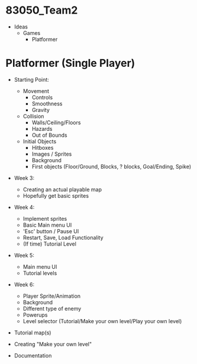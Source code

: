 # 83050_Team2
- Ideas
  - Games
    - Platformer
    
# Platformer (Single Player)
- Starting Point:
  - Movement
    - Controls
    - Smoothness
    - Gravity
  - Collision
    - Walls/Ceiling/Floors
    - Hazards
    - Out of Bounds
  - Initial Objects
    - Hitboxes
    - Images / Sprites
    - Background
    - First objects (Floor/Ground, Blocks, ? blocks, Goal/Ending, Spike)

- Week 3:
  - Creating an actual playable map
  - Hopefully get basic sprites
  
- Week 4:
  - Implement sprites
  - Basic Main menu UI
  - 'Esc' button / Pause UI
  - Restart, Save, Load Functionality
  - (If time) Tutorial Level
  
- Week 5:
  - Main menu UI
  - Tutorial levels
  
- Week 6:
  - Player Sprite/Animation
  - Background
  - Different type of enemy
  - Powerups
  - Level selector (Tutorial/Make your own level/Play your own level)
  
- Tutorial map(s)
- Creating "Make your own level"
- Documentation
